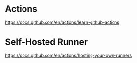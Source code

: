 # Actions
https://docs.github.com/en/actions/learn-github-actions

# Self-Hosted Runner
https://docs.github.com/en/actions/hosting-your-own-runners
